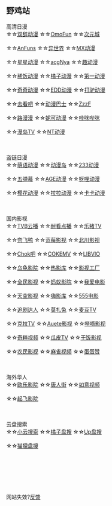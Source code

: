 ## 野鸡站
高清日漫
<br>
☆☆[双辞动漫](https://www.scfun.net/)
☆☆[OmoFun](https://omofun.tv/)
☆☆[次元城](https://www.cycacg.com/)
<br><br>
☆☆[AnFuns](https://www.anfuns.cn/)
☆☆[异世界](https://www.gqdm.net/)
☆☆[MX动漫](http://www.mxdm.cc/)
<br><br>
☆☆[星星动漫](http://m.xxdm.in/)
☆☆[acgNya](http://www.acgnya.com/)
☆☆[趣动漫](http://www.qdmsh.com/)
<br><br>
☆☆[稀饭动漫](https://www.xfani.com/)
☆☆[橘子动漫](https://www.mgnacg.com/)
☆☆[第一动漫](https://d1-dm.online/)
<br><br>
☆☆[奇奇动漫](https://www.qiqidongman.com/)
☆☆[EDD动漫](https://www.edddh4.com/)
☆☆[打驴动漫](https://www.dqsj.cc/)
<br><br>
☆☆[去看吧](http://www.k9dm.com)
☆☆[动漫巴士](https://dm84.tv/)
☆☆[ZzzF](http://www.zzzfun.com/)
<br><br>
☆☆[路漫漫](https://www.17skr.com/)
☆☆[妮可动漫](http://www.nicotv.me/)
☆☆[哔咪哔咪](http://www.bimiacg4.net/)
<br><br>
☆☆[漫岛TV](https://www.mandao.tv/)
☆☆[NT动漫](http://www.ntyou.cc/)


<br><br>
盗链日漫
<br>
☆☆[萌语动漫](http://ci.moefz.cc/)
☆☆[动漫岛](http://www.dmd8.com/)
☆☆[233动漫](https://www.dm233.cc/)
<br><br>
☆☆[五弹幕](https://www.5dm.app/)
☆☆[AGE动漫](http://www.age.tv/)
☆☆[呀哩动漫](https://www.yaliyali.cc/)
<br><br>
☆☆[樱花动漫](http://m.yinghuacd.com/)
☆☆[拉拉动漫](http://m.acglala.me/)
☆☆[卡卡动漫](http://kakadm.cc)


<br><br>
国内影视
<br>
☆☆[TVB云播](http://www.tvyb03.com/)
☆☆[耐看点播](https://www.nkvod.com/)
☆☆[乐猪TV](http://www.lezhutv.com/)
<br><br>
☆☆[奈飞鸭](https://yanetflix.com/)
☆☆[蓝莓影视](https://lanmeiguojiang.com/)
☆☆[北川影视](https://www.bcwzg.com/)
<br><br>
☆☆[Chok吧](https://www.chok8.com/)
☆☆[COKEMV](https://cokemv.me/)
☆☆[LIBVIO](https://www.libvio.me/)
<br><br>
☆☆[乌龟影院](https://www.wuguiyy.com/)
☆☆[热影库](http://www.reyingku.com/)
☆☆[影视工厂](https://www.ysgc.cc/)
<br><br>
☆☆[全民影视](https://www.qmintv.com/)
☆☆[蚂蚁影院](https://mayitube.com/)
☆☆[我爱电影](https://www.5imv.cc/)
<br><br>
☆☆[天空影视](https://www.tkys6.com/)
☆☆[嗨影库](https://www.hyingku.com/)
☆☆[555电影](https://www.5dy7.vip/)
<br><br>
☆☆[追剧达人](http://vipmv.co/)
☆☆[莫扎兔](https://www.mozhatu.com/)
☆☆[麦豆TV](https://www.mdoutv.com/)
<br><br>
☆☆[克拉TV](https://www.kelatv.com/)
☆☆[Auete影视](https://auete.com/)
☆☆[哔嘀影视](https://www.btbdys.com/)
<br><br>
☆☆[奇粹视频](http://www.blssv.com/)
☆☆[瓜皮TV](https://guapitv.xyz/)
☆☆[干饭影视](http://www.gfysys.com/)
<br><br>
☆☆[农民影视](https://v.emsdn.cn/)
☆☆[麻雀视频](https://mqtv.cc/)
☆☆[蛋蛋赞](https://www.dandanzan10.top/)


<br><br>
海外华人
<br>
☆☆[欧乐影院](https://www.oulevod.tv/)
☆☆[唐人街](https://www.tangrenjie.tv/)
☆☆[如意视频](https://rysp.tv/)
<br><br>
☆☆[起飞影院](http://www.qfitv.com/)




<br><br>
云盘搜索
<br>
☆☆[小云搜索](https://yunso.net/)
☆☆[橘子盘搜](https://www.nmme.cc/)
☆☆[Up盘搜](https://www.upyunso3.com/)
<br><br>
☆☆[猫狸盘搜](https://www.alipansou.com/)






<br><br><br><br><br><br>
网站失效?[反馈](http://www.coolapk.com/u/843395)
